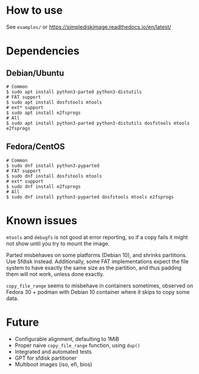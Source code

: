 How to use
==========
See `examples/` or https://simplediskimage.readthedocs.io/en/latest/

Dependencies
============

Debian/Ubuntu
-------------
```
# Common
$ sudo apt install python3-parted python3-distutils
# FAT support
$ sudo apt install dosfstools mtools
# ext* support
$ sudo apt install e2fsprogs
# All
$ sudo apt install python3-parted python3-distutils dosfstools mtools e2fsprogs
```

Fedora/CentOS
-------------
```
# Common
$ sudo dnf install python3-pyparted
# FAT support
$ sudo dnf install dosfstools mtools
# ext* support
$ sudo dnf install e2fsprogs
# All
$ sudo dnf install python3-pyparted dosfstools mtools e2fsprogs
```


Known issues
============
`mtools` and `debugfs` is not good at error reporting, so if a copy fails it
might not show until you try to mount the image.

Parted misbehaves on some platforms (Debian 10), and shrinks partitions. Use
Sfdisk instead. Additionally, some FAT implementations expect the file system
to have exactly the same size as the partition, and thus padding them will not
work, unless done exactly.

`copy_file_range` seems to misbehave in containers sometimes, observed on
Fedora 30 + podman with Debian 10 container where it skips to copy some data.

Future
======
- Configurable alignment, defaulting to 1MiB
- Proper naive `copy_file_range` function, using `dup()`
- Integrated and automated tests
- GPT for sfdisk partitioner
- Multiboot images (iso, efi, bios)
